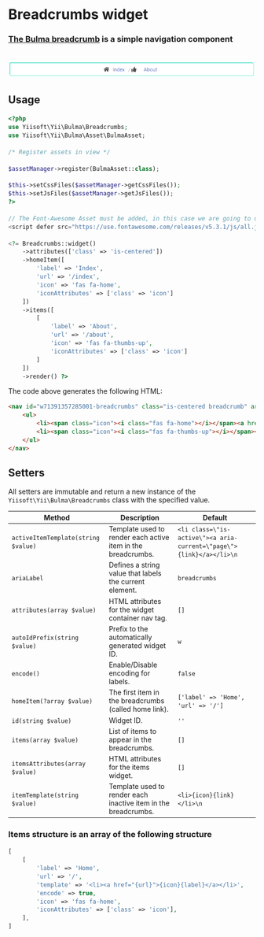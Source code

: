 # Breadcrumbs widget

### [The Bulma breadcrumb](https://bulma.io/documentation/components/breadcrumb/) is a simple navigation component

<p align="center">
    </br>
    <img src="../../images/breadcrumbs.png">
</p>

## Usage

```php
<?php
use Yiisoft\Yii\Bulma\Breadcrumbs;
use Yiisoft\Yii\Bulma\Asset\BulmaAsset;

/* Register assets in view */

$assetManager->register(BulmaAsset::class);

$this->setCssFiles($assetManager->getCssFiles());
$this->setJsFiles($assetManager->getJsFiles());
?>

// The Font-Awesome Asset must be added, in this case we are going to use an external library.
<script defer src="https://use.fontawesome.com/releases/v5.3.1/js/all.js"></script>

<?= Breadcrumbs::widget()
    ->attributes(['class' => 'is-centered'])
    ->homeItem([
        'label' => 'Index',
        'url' => '/index',
        'icon' => 'fas fa-home',
        'iconAttributes' => ['class' => 'icon']
    ])
    ->items([
        [
            'label' => 'About',
            'url' => '/about',
            'icon' => 'fas fa-thumbs-up',
            'iconAttributes' => ['class' => 'icon']
        ]
    ])
    ->render() ?>
```

The code above generates the following HTML:

```html
<nav id="w71391357285001-breadcrumbs" class="is-centered breadcrumb" aria-label="breadcrumbs">
    <ul>
        <li><span class="icon"><i class="fas fa-home"></i></span><a href="/index">Index</a></li>
        <li><span class="icon"><i class="fas fa-thumbs-up"></i></span><a href="/about">About</a></li>
    </ul>
</nav>
```

## Setters

All setters are immutable and return a new instance of the `Yiisoft\Yii\Bulma\Breadcrumbs` class with the specified value.

Method | Description | Default
-------|-------------|---------
`activeItemTemplate(string $value)`| Template used to render each active item in the breadcrumbs. | `<li class=\"is-active\"><a aria-current=\"page\">{link}</a></li>\n`
`ariaLabel` | Defines a string value that labels the current element. | `breadcrumbs`
`attributes(array $value)` | HTML attributes for the widget container nav tag. | `[]`
`autoIdPrefix(string $value)` | Prefix to the automatically generated widget ID. | `w`
`encode()` | Enable/Disable encoding for labels. | `false`
`homeItem(?array $value)` | The first item in the breadcrumbs (called home link). | `['label' => 'Home', 'url' => '/']`
`id(string $value)` | Widget ID. | `''`
`items(array $value)` | List of items to appear in the breadcrumbs. | `[]`
`itemsAttributes(array $value)` | HTML attributes for the items widget. | `[]`
`itemTemplate(string $value)` | Template used to render each inactive item in the breadcrumbs. | `<li>{icon}{link}</li>\n`

### Items structure is an array of the following structure

```php
[
    [
        'label' => 'Home',
        'url' => '/',
        'template' => '<li><a href="{url}">{icon}{label}</a></li>',
        'encode' => true,
        'icon' => 'fas fa-home',
        'iconAttributes' => ['class' => 'icon'],
    ],
]
```
